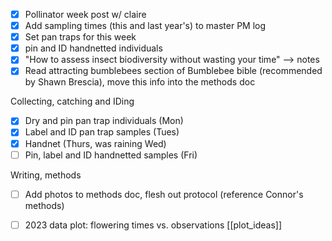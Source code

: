 - [x] Pollinator week post w/ claire
- [x] Add sampling times (this and last year's) to master PM log
- [x] Set pan traps for this week
- [x] pin and ID handnetted individuals
- [x] "How to assess insect biodiversity without wasting your time" --> notes
- [x] Read attracting bumblebees section of Bumblebee bible (recommended by Shawn Brescia), move this info into the methods doc

Collecting, catching and IDing
- [x] Dry and pin pan trap individuals (Mon)
- [x] Label and ID pan trap samples (Tues)
- [x] Handnet (Thurs, was raining Wed)
- [ ] Pin, label and ID handnetted samples (Fri)

Writing, methods
- [ ] Add photos to methods doc, flesh out protocol (reference Connor's methods)
- [ ] 2023 data plot: flowering times vs. observations [[plot_ideas]]

